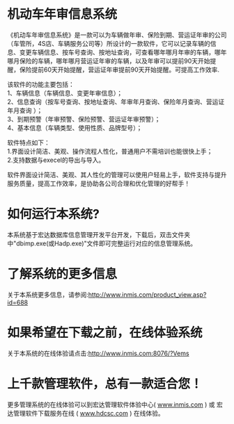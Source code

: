 # 机动车年审信息系统

《机动车年审信息系统》是一款可以为车辆做年审、保险到期、营运证年审的公司（车管所，4S店、车辆服务公司等）所设计的一款软件，它可以记录车辆的信息、变更车辆信息、按车号查询、按地址查询，可查看哪年哪月年审的车辆，哪年哪月保险的车辆，哪年哪月营运证年审的车辆，以及年审可以提前90天开始提醒，保险提前60天开始提醒，营运证年审提前90天开始提醒。可提高工作效率.

该软件的功能主要包括：   
1、车辆信息（车辆信息、变更年审信息）；   
2、信息查询（按车号查询、按地址查询、年审年月查询、保险年月查询、营运证年月查询 ）；   
3、到期预警（年审预警、保险预警、营运证年审预警）；   
4、基本信息（车辆类型、使用性质、品牌型号）； 

软件特点如下：   
1.界面设计简洁、美观、操作流程人性化，普通用户不需培训也能很快上手；   
2.支持数据与execel的导出与导入。

软件界面设计简洁、美观、其人性化的管理可以使用户轻易上手，软件支持与提升服务质量，提高工作效率，是协助各公司合理和优化管理的好帮手！

# 如何运行本系统?

本系统基于宏达数据库信息管理开发平台开发，下载后，双击文件夹中"dbimp.exe(或Hadp.exe)"文件即可完整运行对应的信息管理系统。

# 了解系统的更多信息

关于本系统更多信息，请参阅:http://www.inmis.com/product_view.asp?id=688

# 如果希望在下载之前，在线体验系统

关于本系统的在线体验请点击:http://www.inmis.com:8076/?Vems

# 上千款管理软件，总有一款适合您！

更多管理系统的在线体验可以到宏达管理软件体验中心( www.inmis.com ) 或 宏达管理软件下载服务在线 ( www.hdcsc.com ) 在线体验。

